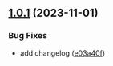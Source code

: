 ## [1.0.1](https://github.com/90dy/gha-semantic-release/compare/v1.0.0...v1.0.1) (2023-11-01)


### Bug Fixes

* add changelog ([e03a40f](https://github.com/90dy/gha-semantic-release/commit/e03a40f69404f1f50691664e441cf06397b74bc1))
